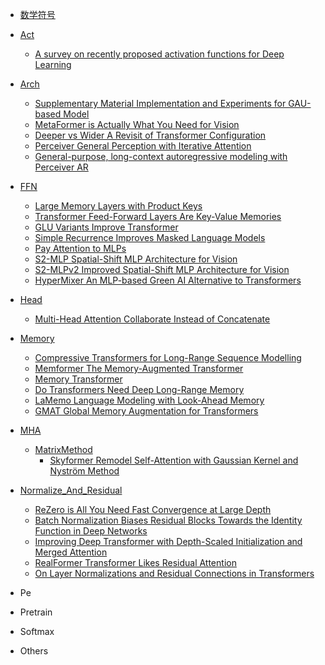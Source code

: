 - [数学符号](./Notations.md)

- [Act](./Act/README.md)

  - [A survey on recently proposed activation functions for Deep Learning](./Act/001.md)

- [Arch](./Arch/README.md)

  - [Supplementary Material Implementation and Experiments for GAU-based Model](./Arch/001.md)
  - [MetaFormer is Actually What You Need for Vision](./Arch/002.md)
  - [Deeper vs Wider A Revisit of Transformer Configuration](./Arch/003.md)
  - [Perceiver General Perception with Iterative Attention](./Arch/004.md)
  - [General-purpose, long-context autoregressive modeling with Perceiver AR](./Arch/005.md)
  
- [FFN](./FFN/README.md)

  - [Large Memory Layers with Product Keys](./FFN/001.md)
  - [Transformer Feed-Forward Layers Are Key-Value Memories](./FFN/002.md)
  - [GLU Variants Improve Transformer](./FFN/003.md)
  - [Simple Recurrence Improves Masked Language Models](./FFN/004.md)
  - [Pay Attention to MLPs](./FFN/005.md)
  - [S2-MLP Spatial-Shift MLP Architecture for Vision](./FFN/006.md)
  - [S2-MLPv2 Improved Spatial-Shift MLP Architecture for Vision](./FFN/007.md)
  - [HyperMixer An MLP-based Green AI Alternative to Transformers](./FFN/008.md)
  
- [Head](./Head/README.md)

  - [Multi-Head Attention Collaborate Instead of Concatenate](./Head/001.md)

- [Memory](./Memory/README.md)

  - [Compressive Transformers for Long-Range Sequence Modelling](./Memory/001.md)
  - [Memformer The Memory-Augmented Transformer](./Memory/002.md)
  - [Memory Transformer](./Memory/003.md)
  - [Do Transformers Need Deep Long-Range Memory](./Memory/004.md)
  - [LaMemo Language Modeling with Look-Ahead Memory](./Memory/005.md)
  - [GMAT Global Memory Augmentation for Transformers](./Memory/006.md)
  
- [MHA](./MHA/README.md)

  - [MatrixMethod](./MHA/MatrixMethod/README.md)
    - [Skyformer Remodel Self-Attention with Gaussian Kernel and Nyström Method](./MHA/MatrixMethod/001.md)
  
- [Normalize_And_Residual](./Normalize_And_Residual/README.md)

  - [ReZero is All You Need Fast Convergence at Large Depth](./Normalize_And_Residual/001.md)
  - [Batch Normalization Biases Residual Blocks Towards the Identity Function in Deep Networks](./Normalize_And_Residual/002.md)
  - [Improving Deep Transformer with Depth-Scaled Initialization and Merged Attention](./Normalize_And_Residual/003.md)
  - [RealFormer Transformer Likes Residual Attention](./Normalize_And_Residual/004.md)
  - [On Layer Normalizations and Residual Connections in Transformers](./Normalize_And_Residual/005.md)

- Pe

- Pretrain

- Softmax

- Others

  

  

  

  

  

